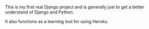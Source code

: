 This is my first real Django project and is generally just to get a better understand of Django and Python.

It also functions as a learning tool for using Heroku.